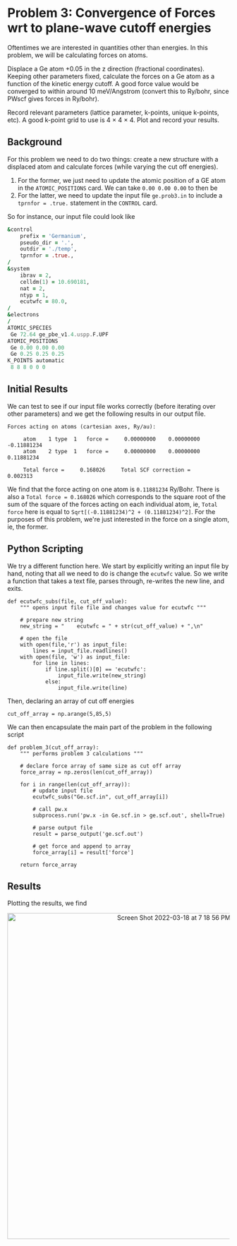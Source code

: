 # Problem 3: Convergence of Forces wrt to plane-wave cutoff energies

Oftentimes we are interested in quantities other than energies. In this problem, we will be calculating forces on atoms. 

Displace a Ge atom +0.05 in the z direction (fractional coordinates). Keeping other parameters fixed, calculate the forces on a Ge atom as a function of the kinetic energy cutoff. A good force value would be converged to within around 10 meV/Angstrom (convert this to Ry/bohr, since PWscf gives forces in Ry/bohr). 

Record relevant parameters (lattice parameter, k-points, unique k-points, etc). A good k-point grid to use is 4 × 4 × 4. Plot and record your results.

## Background 
For this problem we need to do two things: create a new structure with a displaced atom and calculate forces (while varying the cut off energies). 
1. For the former, we just need to update the atomic position of a GE atom in the `ATOMIC_POSITIONS` card. We can take `0.00 0.00 0.00` to then be
2. For the latter, we need to update the input file `ge.prob3.in` to include a `tprnfor = .true.` statement in the `CONTROL` card. 

So for instance, our input file could look like 
```fortran
&control
    prefix = 'Germanium',
    pseudo_dir = '.',
    outdir = './temp',
    tprnfor = .true.,
/
&system
    ibrav = 2,
    celldm(1) = 10.690181,
    nat = 2,
    ntyp = 1,
    ecutwfc = 80.0,
/
&electrons
/
ATOMIC_SPECIES
 Ge 72.64 ge_pbe_v1.4.uspp.F.UPF
ATOMIC_POSITIONS
 Ge 0.00 0.00 0.00
 Ge 0.25 0.25 0.25
K_POINTS automatic
 8 8 8 0 0 0

```
## Initial Results 
We can test to see if our input file works correctly (before iterating over other parameters) and we get the following results in our output file. 
```
Forces acting on atoms (cartesian axes, Ry/au):

     atom    1 type  1   force =     0.00000000    0.00000000   -0.11881234
     atom    2 type  1   force =     0.00000000    0.00000000    0.11881234

     Total force =     0.168026     Total SCF correction =     0.002313
```
We find that the force acting on one atom is `0.11881234` Ry/Bohr. There is also a `Total force = 0.168026` which corresponds to the square root of the sum of the square of the forces acting on each individual atom, ie, `Total force` here is equal to `Sqrt[(-0.11881234)^2 + (0.11881234)^2]`. For the purposes of this problem, we're just interested in the force on a single atom, ie, the former. 

## Python Scripting 
We try a different function here. We start by explicitly writing an input file by hand, noting that all we need to do is change the `ecutwfc` value. So we write a function that takes a text file, parses through, re-writes the new line, and exits. 
```python3
def ecutwfc_subs(file, cut_off_value):
    """ opens input file file and changes value for ecutwfc """
    
    # prepare new string
    new_string = "    ecutwfc = " + str(cut_off_value) + ",\n"
    
    # open the file 
    with open(file,'r') as input_file:
        lines = input_file.readlines()
    with open(file, 'w') as input_file:
        for line in lines:
            if line.split()[0] == 'ecutwfc':
                input_file.write(new_string)
            else:
                input_file.write(line) 
```
Then, declaring an array of cut off energies 
```python3
cut_off_array = np.arange(5,85,5)
```
We can then encapsulate the main part of the problem in the following script
```python3
def problem_3(cut_off_array):
    """ performs problem 3 calculations """
    
    # declare force array of same size as cut off array 
    force_array = np.zeros(len(cut_off_array))
    
    for i in range(len(cut_off_array)):
        # update input file 
        ecutwfc_subs("Ge.scf.in", cut_off_array[i])
        
        # call pw.x 
        subprocess.run('pw.x -in Ge.scf.in > ge.scf.out', shell=True)
        
        # parse output file 
        result = parse_output('ge.scf.out')
        
        # get force and append to array 
        force_array[i] = result['force']
        
    return force_array
```



## Results 
Plotting the results, we find 
<p align="center">
<img width="739" alt="Screen Shot 2022-03-18 at 7 18 56 PM" src="https://user-images.githubusercontent.com/76876169/159103022-3ba3f0ad-232b-4b79-8799-93f5467e4d9f.png">
</p>


